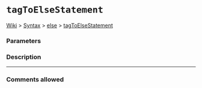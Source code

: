 # `tagToElseStatement` #
[Wiki](http://code.google.com/p/querytemplates/w/list) > [Syntax](Syntax.md) > [else](elseSyntax.md) > [tagToElseStatement](tagToElseStatementMethodPHP.md)
### Parameters ###


### Description ###


---



### Comments allowed ###
